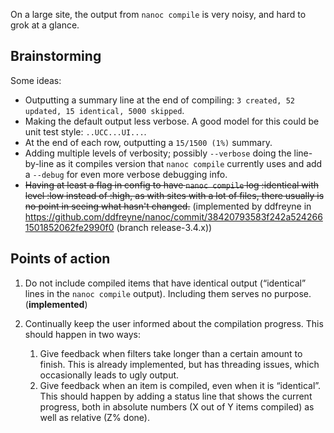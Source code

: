 On a large site, the output from `nanoc compile` is very noisy, and hard to grok at a glance.

## Brainstorming

Some ideas:

* Outputting a summary line at the end of compiling: `3 created, 52 updated, 15 identical, 5000 skipped`.
* Making the default output less verbose. A good model for this could be unit test style: `..UCC...UI...`.
* At the end of each row, outputting a `15/1500 (1%)` summary.
* Adding multiple levels of verbosity; possibly `--verbose` doing the line-by-line as it compiles version that `nanoc compile` currently uses and add a `--debug` for even more verbose debugging info.
* <del>Having at least a flag in config to have `nanoc compile` log :identical with level :low instead of :high, as with sites with a lot of files, there usually is no point in seeing what hasn't changed.</del> (implemented by ddfreyne in https://github.com/ddfreyne/nanoc/commit/38420793583f242a5242661501852062fe2990f0 (branch release-3.4.x))

## Points of action

1. Do not include compiled items that have identical output (“identical” lines in the `nanoc compile` output). Including them serves no purpose. (**implemented**)

2. Continually keep the user informed about the compilation progress. This should happen in two ways:

    1. Give feedback when filters take longer than a certain amount to finish. This is already implemented, but has threading issues, which occasionally leads to ugly output.
    2. Give feedback when an item is compiled, even when it is “identical”. This should happen by adding a status line that shows the current progress, both in absolute numbers (X out of Y items compiled) as well as relative (Z% done).
